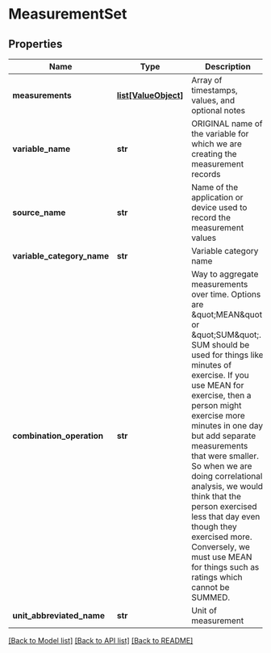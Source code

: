 # MeasurementSet

## Properties
Name | Type | Description | Notes
------------ | ------------- | ------------- | -------------
**measurements** | [**list[ValueObject]**](ValueObject.md) | Array of timestamps, values, and optional notes | 
**variable_name** | **str** | ORIGINAL name of the variable for which we are creating the measurement records | 
**source_name** | **str** | Name of the application or device used to record the measurement values | 
**variable_category_name** | **str** | Variable category name | [optional] 
**combination_operation** | **str** | Way to aggregate measurements over time. Options are \&quot;MEAN\&quot; or \&quot;SUM\&quot;. SUM should be used for things like minutes of exercise.  If you use MEAN for exercise, then a person might exercise more minutes in one day but add separate measurements that were smaller.  So when we are doing correlational analysis, we would think that the person exercised less that day even though they exercised more.  Conversely, we must use MEAN for things such as ratings which cannot be SUMMED. | [optional] 
**unit_abbreviated_name** | **str** | Unit of measurement | 

[[Back to Model list]](../README.md#documentation-for-models) [[Back to API list]](../README.md#documentation-for-api-endpoints) [[Back to README]](../README.md)


